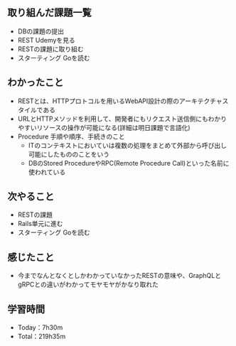 ## 取り組んだ課題一覧
- DBの課題の提出
- REST Udemyを見る
- RESTの課題に取り組む
- スターティング Goを読む

## わかったこと
- RESTとは、HTTPプロトコルを用いるWebAPI設計の際のアーキテクチャスタイルである
- URLとHTTPメソッドを利用して、開発者にもリクエスト送信側にもわかりやすいリソースの操作が可能になる(詳細は明日課題で言語化)
- Procedure 手順や順序、手続きのこと
  - ITのコンテキストにおいていは複数の処理をまとめて外部から呼び出し可能にしたもののことをいう 
  - DBのStored ProcedureやRPC(Remote Procedure Call)といった名前に使われている

## 次やること
- RESTの課題
- Rails単元に進む
- スターティング Goを読む

## 感じたこと
- 今までなんとなくとしかわかっていなかったRESTの意味や、GraphQLとgRPCとの違いがわかってモヤモヤがかなり取れた

## 学習時間　
- Today：7h30m
- Total：219h35m
